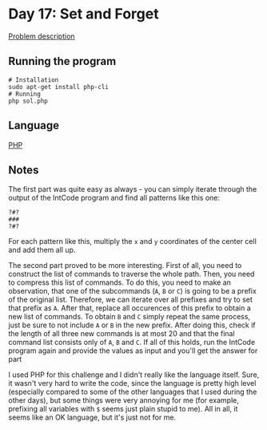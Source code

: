# Day 17: Set and Forget

[Problem description](https://adventofcode.com/2019/day/17)

## Running the program
```
# Installation
sudo apt-get install php-cli
# Running
php sol.php
```

## Language
[PHP](https://en.wikipedia.org/wiki/PHP)

## Notes
The first part was quite easy as always - you can simply iterate through
the output of the IntCode program and find all patterns like this one:
```
?#?
###
?#?
```

For each pattern like this, multiply the `x` and `y` coordinates of the
center cell and add them all up.

The second part proved to be more interesting. First of all, you need to
construct the list of commands to traverse the whole path. Then, you need
to compress this list of commands. To do this, you need to make an observation,
that one of the subcommands (`A`, `B` or `C`) is going to be a prefix of the
original list. Therefore, we can iterate over all prefixes and try to set that
prefix as `A`. After that, replace all occurences of this prefix to obtain a
new list of commands. To obtain `B` and `C` simply repeat the same process, just
be sure to not include `A` or `B` in the new prefix. After doing this, check if
the length of all three new commands is at most 20 and that the final command
list consists only of `A`, `B` and `C`. If all of this holds, run the IntCode
program again and provide the values as input and you'll get the answer for part

I used PHP for this challenge and I didn't really like the language itself.
Sure, it wasn't very hard to write the code, since the language is pretty high
level (especially compared to some of the other languages that I used during
the other days), but some things were very annoying for me (for example,
prefixing all variables with `$` seems just plain stupid to me). All in all,
it seems like an OK language, but it's just not for me.